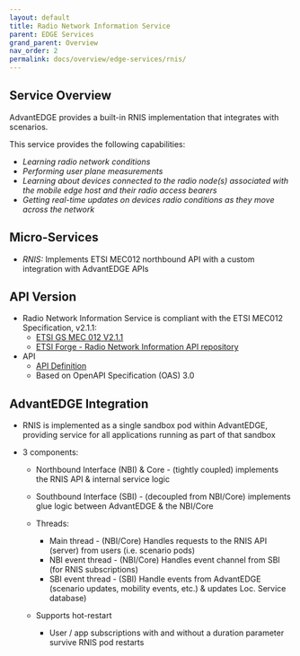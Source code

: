 ```yaml
---
layout: default
title: Radio Network Information Service
parent: EDGE Services
grand_parent: Overview
nav_order: 2
permalink: docs/overview/edge-services/rnis/
---
```


## Service Overview
AdvantEDGE provides a built-in RNIS implementation that integrates with scenarios.

This service provides the following capabilities:
- _Learning radio network conditions_
- _Performing user plane measurements_
- _Learning about devices connected to the radio node(s) associated with the mobile edge host and their radio access bearers_
- _Getting real-time updates on devices radio conditions as they move across the network_

## Micro-Services
  - _RNIS:_ Implements ETSI MEC012 northbound API with a custom integration with AdvantEDGE APIs

## API Version
- Radio Network Information Service is compliant with the ETSI MEC012 Specification, v2.1.1:
  - [ETSI GS MEC 012 V2.1.1](https://www.etsi.org/deliver/etsi_gs/MEC/001_099/012/02.01.01_60/gs_mec012v020101p.pdf)
  - [ETSI Forge - Radio Network Information API repository](https://forge.etsi.org/rep/mec/gs012-rnis-api)
- API
  - [API Definition](https://github.com/InterDigitalInc/AdvantEDGE/tree/master/docs/api-rnis)
  - Based on OpenAPI Specification (OAS) 3.0

## AdvantEDGE Integration
- RNIS is implemented as a single sandbox pod within AdvantEDGE, providing service for all applications running as part of that sandbox

- 3 components:
  - Northbound Interface (NBI) & Core - (tightly coupled) implements the RNIS API & internal service logic
  - Southbound Interface (SBI) - (decoupled from NBI/Core) implements glue logic between AdvantEDGE & the NBI/Core

  - Threads:
    - Main thread      - (NBI/Core) Handles requests to the RNIS API (server) from users (i.e. scenario pods)
    - NBI event thread - (NBI/Core) Handles event channel from SBI (for RNIS subscriptions)
    - SBI event thread - (SBI) Handle events from AdvantEDGE (scenario updates, mobility events, etc.) & updates Loc. Service database)

  - Supports hot-restart
    - User / app subscriptions with and without a duration parameter survive RNIS pod restarts
